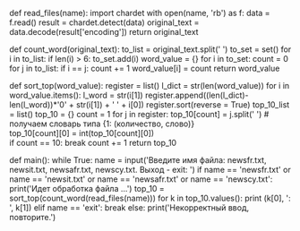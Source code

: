 def read_files(name):
    import chardet
    with open(name, 'rb') as f:
        data = f.read()
        result = chardet.detect(data)
        original_text = data.decode(result['encoding'])
        return original_text
 

def count_word(original_text):
    to_list = original_text.split(' ')
    to_set = set()
    for i in to_list: 
        if len(i) > 6:
            to_set.add(i)
    word_value = {} 
    for i in to_set:
        count = 0
        for j in to_list:
            if i == j:
                count += 1
        word_value[i] = count
    return word_value 
 

def sort_top(word_value):
    register = list()
    l_dict = str(len(word_value))
    for i in word_value.items():
        l_word = str(i[1])
        register.append((len(l_dict)-len(l_word))*'0' + str(i[1]) + ' ' + i[0]) 
    register.sort(reverse = True)
    top_10_list = list()
    top_10 = {}
    count = 1
    for j in register:
        top_10[count] = j.split(' ') # получаем словарь типа {1: (количество, слово)}          
        top_10[count][0] = int(top_10[count][0])   
        if count == 10:
            break
        count += 1
    return top_10 
 

def main():
        while True:
            name = input('Введите имя файла: newsfr.txt, newsit.txt, newsafr.txt, newscy.txt. Выход - exit: ')
            if name == 'newsfr.txt' or name == 'newsit.txt' or name == 'newsafr.txt' or name == 'newscy.txt':
                print('Идет обработка файла ...')
                top_10 = sort_top(count_word(read_files(name)))
                for k in top_10.values():
                    print (k[0], ': ', k[1])
            elif name == 'exit':
                break
            else:
                print('Некорректный ввод, повторите.')
        

